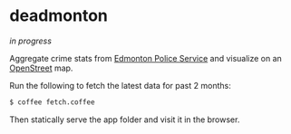 # deadmonton
*in progress*

Aggregate crime stats from [Edmonton Police Service](http://crimemapping.edmontonpolice.ca/) and visualize on an [OpenStreet](http://www.openstreetmap.org) map.

Run the following to fetch the latest data for past 2 months:

```bash
$ coffee fetch.coffee
```

Then statically serve the app folder and visit it in the browser.